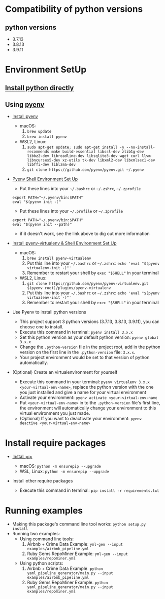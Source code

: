 # Compatibility of python versions
## python versions
- 3.7.13
- 3.8.13
- 3.9.11
# Environment SetUp
## [Install python directly](https://www.python.org/downloads/)

## Using [pyenv](https://github.com/pyenv/pyenv)
- [Install pyenv](https://github.com/pyenv/pyenv#installation)
  - macOS: 
	1. `brew update`
	2. `brew install pyenv`
  - WSL2, Linux:
	1. `sudo apt-get update; sudo apt-get install -y --no-install-recommends make build-essential libssl-dev zlib1g-dev libbz2-dev libreadline-dev libsqlite3-dev wget curl llvm libncurses5-dev xz-utils tk-dev libxml2-dev libxmlsec1-dev libffi-dev liblzma-dev`
	2. `git clone https://github.com/pyenv/pyenv.git ~/.pyenv`

- [Pyenv Shell Environment Set Up](https://github.com/pyenv/pyenv#set-up-your-shell-environment-for-pyenv)
  - Put these lines into your `~/.bashrc` or `~/.zshrc`, `~/.zprofile` 
  ```
  export PATH="~/.pyenv/bin:$PATH"
  eval "$(pyenv init -)"
  ```
  - Put these lines into your `~/.profile` or `~/.zprofile` 
  ```
  export PATH="~/.pyenv/bin:$PATH"
  eval "$(pyenv init --path)"
  ```
  - if it doesn't work, see the link above to dig out more information

- [Install pyenv-virtualenv & Shell Environment Set Up](https://github.com/pyenv/pyenv-virtualenv)
  - macOS:
	1. `brew install pyenv-virtualenv`
	2. Put this line into your `~/.bashrc` or `~/.zshrc`: `echo 'eval "$(pyenv virtualenv-init -)"'`
	3. Remember to restart your shell by `exec "$SHELL"` in your terminal 
  - WSL2, Linux:
	1. `git clone https://github.com/pyenv/pyenv-virtualenv.git $(pyenv root)/plugins/pyenv-virtualenv`
	2. Put this line into your `~/.bashrc` or `~/.zshrc`: `echo 'eval "$(pyenv virtualenv-init -)"'` 
	3. Remember to restart your shell by `exec "$SHELL"` in your terminal 

- Use Pyenv to install python versions
  - This project support 3 python versions (3.7.13, 3.8.13, 3.9.11), you can choose one to install.
  - Execute this command in terminal: `pyenv install 3.x.x`
  - Set this python version as your default python version: `pyenv global 3.x.x`
  - Change the `.python-version` file in the project root, add in the python version on the first line in the `.python-version` file: `3.x.x`.
  - Your project environment would be set to that version of python automatically.

- (Optional) Create an virtualenvironment for yourself
  - Execute this command in your terminal: `pyenv virtualenv 3.x.x <your-virtual-env-name>`, replace the python version with the one you just installed and give a name for your virtual environment
  - Activate your environment: `pyenv activate <your-virtual-env-name`
  - Put `<your-virtual-env-name>` in to the `.python-version` file's first line, the environment will automatically change your environment to this virtual environment you just made. 
  - (Optional) If you want to deactivate your environment: `pyenv deactive <your-virtual-env-name>`
 
# Install require packages
- [Install `pip`](https://pip.pypa.io/en/stable/installation/)
  - macOS: `python -m ensurepip --upgrade`
  - WSL, Linux: `python -m ensurepip --upgrade`

- Install other require packages
  - Execute this command in terminal: `pip install -r requirements.txt`

# Running examples
- Making this package's command line tool works: `python setup.py install`
- Running two examples:
  - Using command line tools:
    1. Airbnb + Crime Data Example: `yml-gen --input examples/airbnb_pipeline.yml`
    2. Ruby Gems RepoMiner Example: `yml-gen --input examples/repominer.yml`
  - Using python scripts:
    1. Airbnb + Crime Data Example: `python yaml_pipeline_generator/main.py --input examples/airbnb_pipeline.yml`
    2. Ruby Gems RepoMiner Example: `python yaml_pipeline_generator/main.py --input examples/repominer.yml`


